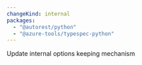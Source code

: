 ```yaml
---
changeKind: internal
packages:
  - "@autorest/python"
  - "@azure-tools/typespec-python"
---
```


Update internal options keeping mechanism